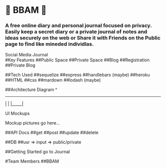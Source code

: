 #    :scroll: BBAM :scroll:

### A free online diary and personal journal focused on privacy. Easily keep a secret diary or a private journal of notes and ideas securely on the web or Share it with Friends on the Public page to find like mineded individlas.
Social Media Journal  
#Key Features
##Public Space
##Private Space
##Blog
##Registration
##Private Blog

##Tech Used
##sequelize
##express
##handlebars (maybe)
##heroku
##HTML
##css
##mardown
##lodash (maybe)

##Architecture Diagram
   ^
_ _ _ _
|     |
|_____|

UI Mockups

Mockup pictures go here...

##API Docs
##get
##post
##update
##delete

##DB
##usr => input => public/private

##Getting Started
go to Journal

#Team Members
##BBAM
